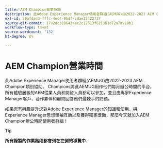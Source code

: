 ```yaml
---
title: AEM Champion營業時間
description: 此Adobe Experience Manager使用者群組(AEMUG)由2022-2023 AEM Champion類別協助。 Champions將使用此AEMUG作為他們每月辦公時間的平台
exl-id: 59afdad3-fffc-4ec4-9bdf-cdae32422737
source-git-commit: 1792dc318643aec2c12613f621361d72a7a918b1
workflow-type: tm+mt
source-wordcount: '132'
ht-degree: 0%

---
```


# AEM Champion營業時間

此Adobe Experience Manager使用者群組(AEMUG)由2022-2023 AEM Champion類別協助。 Champions將此AEMUG用作他們每月辦公時間的平台，所有體驗層級的AEM從業人員和開發人員都可以參加，並且由專家Experience Manager客戶、合作夥伴和顧問回答他們最棘手的問題。

如果您有興趣提升您對Adobe Experience Manager的知識和使用、與Experience Manager思想領袖互動以及獲得獨家獎勵，那麼今天就加入AEM Champion辦公時間使用者群組！

<!--
## What's New

<table>
<tr>
  <td>
    <a href="https://experienceleague.adobe.com/docs/events/apac-commerce-recordings/2023/adobes-paas-cloud-commerce.html">
      <img alt="Adobe Commerce Site Wide Analysis Tool" src="https://video.tv.adobe.com/v/3419132?format=jpeg" />
    </a>
     <div>
      <a href="https://experienceleague.adobe.com/docs/events/apac-commerce-recordings/2023/adobes-paas-cloud-commerce.html">
        <strong>Streamline Your Business with Adobe's PaaS Cloud Commerce</strong>
      </a>
    </div>
    <p>
    <em>Join our webinar to discover the benefits of Adobe's Commerce Cloud PaaS solution, whether you're self-hosting and curious about PaaS or an existing customer seeking to optimize your setup.</em>
    <p>
  </td>
  <td>
    <a href="https://experienceleague.adobe.com/docs/events/apac-commerce-recordings/2023/ai-personalisation.html">
      <img alt="Benefits of upgrading to Adobe Commerce 2.4.4" src="https://video.tv.adobe.com/v/3419107?format=jpeg" />
    </a>
     <div>
      <a href="https://experienceleague.adobe.com/docs/events/apac-commerce-recordings/2023/ai-personalisation.html">
        <strong>AI Powered Personalisation</strong>
      </a>
    </div>
    <p>
    <em>Harness the power of AI for an exceptional customer experience with Adobe's investment in AI and its integration into Commerce.</em>
    <p>
  </td>
  <td>
    <a href="https://experienceleague.adobe.com/docs/events/apac-commerce-recordings/2023/composable-commerce.html">
      <img alt="Composable commerce strategies for scalable and agile e-commerce" src="https://video.tv.adobe.com/v/3420655?format=jpeg" />
    </a>
     <div>
      <a href="https://experienceleague.adobe.com/docs/events/apac-commerce-recordings/2023/composable-commerce.html">
        <strong>Composable commerce strategies for scalable and agile e-commerce</strong>
      </a>
    </div>
    <p>
    <em>Join us for an insightful webinar that will delve into the world of composable architecture and how it is revolutionising the e-commerce landscape.</em>
    <p>
  </td>  
</tr>
</table>
-->

>[!TIP]
>
>**所有錄製的作業階段都會列在左側的導覽中**.
